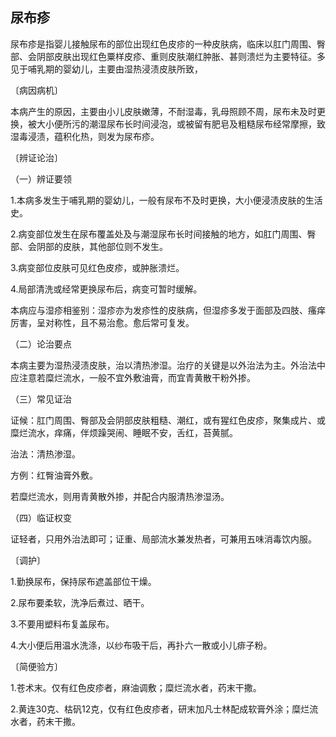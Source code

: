 ## 尿布疹

尿布疹是指婴儿接触尿布的部位出现红色皮疹的一种皮肤病，临床以肛门周围、臀部、会阴部皮肤出现红色粟样皮疹、重则皮肤潮红肿胀、甚则溃烂为主要特征。多见于哺乳期的婴幼儿，主要由湿热浸渍皮肤所致，

〔病因病机〕

本病产生的原因，主要由小儿皮肤嫩薄，不耐湿毒，乳母照顾不周，尿布未及时更换，被大小便所污的潮湿尿布长时间浸泡，或被留有肥皂及粗糙尿布经常摩擦，致湿毒浸渍，蕴积化热，则发为尿布疹。

〔辨证论治〕

（一）辨证要领

1.本病多发生于哺乳期的婴幼儿，一般有尿布不及时更换，大小便浸渍皮肤的生活史。

2.病变部位发生在尿布覆盖处及与潮湿尿布长时间接触的地方，如肛门周围、臀部、会阴部的皮肤，其他部位则不发生。

3.病变部位皮肤可见红色皮疹，或肿胀溃烂。

4.局部清洗或经常更换尿布后，病变可暂时缓解。

本病应与湿疹相鉴别：湿疹亦为发疹性的皮肤病，但湿疹多发于面部及四肢、瘙痒厉害，呈对称性，且不易治愈。愈后常可复发。

（二）论治要点

本病主要为湿热浸渍皮肤，治以清热渗湿。治疗的关键是以外治法为主。外治法中应注意若糜烂流水，一般不宜外敷油膏，而宜青黄散干粉外掺。

（三）常见证治

证候：肛门周围、臀部及会阴部皮肤粗糙、潮红，或有猩红色皮疹，聚集成片、或糜烂流水，痒痛，伴烦躁哭闹、睡眠不安，舌红，苔黄腻。

治法：清热渗湿。

方例：红臀油膏外敷。

若糜烂流水，则用青黄散外掺，并配合内服清热渗湿汤。

（四）临证权变

证轻者，只用外治法即可；证重、局部流水兼发热者，可兼用五味消毒饮内服。

〔调护〕

1.勤换尿布，保持尿布遮盖部位干燥。

2.尿布要柔软，洗净后煮过、晒干。

3.不要用塑料布复盖尿布。

4.大小便后用温水洗涤，以纱布吸干后，再扑六一散或小儿痱子粉。

〔简便验方〕

1.苍术末。仅有红色皮疹者，麻油调敷；糜烂流水者，药末干撒。

2.黄连30克、枯矾12克，仅有红色皮疹者，研末加凡士林配成软膏外涂；糜烂流水者，药末干撒。

